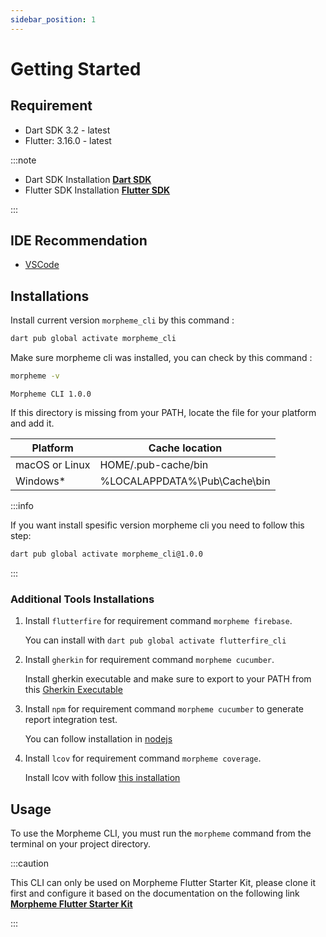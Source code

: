```yaml
---
sidebar_position: 1
---
```


# Getting Started

## Requirement

- Dart SDK 3.2 - latest
- Flutter: 3.16.0 - latest

:::note

- Dart SDK Installation **[Dart SDK](https://dart.dev/get-dart)**
- Flutter SDK Installation **[Flutter SDK](https://docs.flutter.dev/development/tools/sdk/releases?tab=macos)**

:::

## IDE Recommendation

- [VSCode](https://code.visualstudio.com/)

## Installations

Install current version `morpheme_cli` by this command :

```bash
dart pub global activate morpheme_cli
```

   Make sure morpheme cli was installed, you can check by this command :

```bash
morpheme -v
```

```console title="Output"
Morpheme CLI 1.0.0
```

If this directory is missing from your PATH, locate the file for your platform and add it.

| Platform       | Cache location               |
|----------------|------------------------------|
| macOS or Linux | HOME/.pub-cache/bin          |
| Windows*       | %LOCALAPPDATA%\Pub\Cache\bin |

:::info

If you want install spesific version morpheme cli you need to follow this step:

```bash
dart pub global activate morpheme_cli@1.0.0
```

:::

### Additional Tools Installations

1. Install `flutterfire` for requirement command `morpheme firebase`.

   You can install with `dart pub global activate flutterfire_cli`

2. Install `gherkin` for requirement command `morpheme cucumber`.

   Install gherkin executable and make sure to export to your PATH from this [Gherkin Executable](https://github.com/morphemedesign/morpheme-flutter-cli/releases/tag/cucumber)

3. Install `npm` for requirement command `morpheme cucumber` to generate report integration test.

   You can follow installation in [nodejs](https://nodejs.org/en)

4. Install `lcov` for requirement command `morpheme coverage`.

   Install lcov with follow [this installation](https://github.com/linux-test-project/lcov)

## Usage

To use the Morpheme CLI, you must run the `morpheme` command from the terminal on your project directory.

:::caution

This CLI can only be used on Morpheme Flutter Starter Kit, please clone it first and configure it based on the documentation on the following link **[Morpheme Flutter Starter Kit](../starter_kit/started)**

:::
